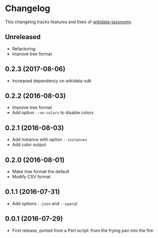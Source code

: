 # Changelog

This changelog tracks features and fixes of [wikidata-taxonomy](https://www.npmjs.com/package/wikidata-taxonomy).

## Unreleased

* Refactoring
* Improve tree format

## 0.2.3 (2017-08-06)

* Increased dependency on wikidata-sdk

## 0.2.2 (2016-08-03)

* Improve tree format
* Add option `--no-colors` to disable colors 

## 0.2.1 (2016-08-03)

* Add instance with option `--instances`
* Add color output

## 0.2.0 (2016-08-01)

* Make tree format the default
* Modify CSV format

## 0.1.1 (2016-07-31)

* Add options `--json` and `--sparql`

## 0.0.1 (2016-07-29)

* First release, ported from a Perl script: from the frying pan into the fire

